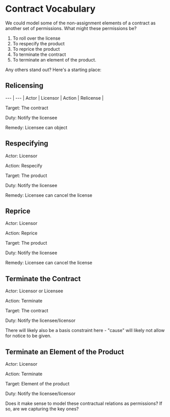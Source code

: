 # Contract Vocabulary

We could model some of the non-assignment elements of a contract as another set of permissions. What might these permissions be?

1. To roll over the license
2. To respecify the product
3. To reprice the product
4. To terminate the contract
5. To terminate an element of the product.

Any others stand out? Here's a starting place:

## Relicensing
--- | --- |
Actor | Licensor |
Action | Relicense |

Target:     The contract

Duty:       Notify the licensee

Remedy:     Licensee can object

## Respecifying
Actor:      Licensor

Action:     Respecify

Target:     The product

Duty:       Notify the licensee

Remedy:     Licensee can cancel the license

## Reprice
Actor:      Licensor

Action:     Reprice

Target:     The product

Duty:       Notify the licensee

Remedy:     Licensee can cancel the license

## Terminate the Contract
Actor:      Licensor or Licensee

Action:     Terminate

Target:     The contract

Duty:       Notify the licensee/licensor

There will likely also be a basis constraint here - "cause" will likely not allow for notice to be given.

## Terminate an Element of the Product
Actor:      Licensor

Action:     Terminate

Target:     Element of the product

Duty:       Notify the licensee/licensor

Does it make sense to model these contractual relations as permissions? If so, are we capturing the key ones?

